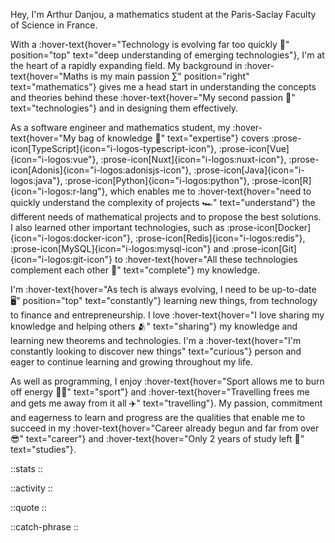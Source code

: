 Hey, I'm Arthur Danjou, a mathematics student at the Paris-Saclay Faculty of Science in France.

With a :hover-text{hover="Technology is evolving far too quickly 🤯" position="top" text="deep understanding of emerging technologies"}, I'm at the heart of a rapidly expanding field. My background in :hover-text{hover="Maths is my main passion ∑" position="right" text="mathematics"} gives me a head start in
understanding the
concepts and theories behind these :hover-text{hover="My second passion 📱" text="technologies"} and in designing them
effectively.

As a software engineer and mathematics student, my :hover-text{hover="My bag of knowledge 🎒" text="expertise"} covers
:prose-icon[TypeScript]{icon="i-logos-typescript-icon"},
:prose-icon[Vue]{icon="i-logos:vue"},
:prose-icon[Nuxt]{icon="i-logos:nuxt-icon"},
:prose-icon[Adonis]{icon="i-logos:adonisjs-icon"},
:prose-icon[Java]{icon="i-logos:java"},
:prose-icon[Python]{icon="i-logos:python"},
:prose-icon[R]{icon="i-logos:r-lang"},
which enables me to :hover-text{hover="need to quickly understand the complexity of projects 🏎️" text="understand"} the
different needs of mathematical projects and to propose the best solutions.
I also learned other important technologies, such as
:prose-icon[Docker]{icon="i-logos:docker-icon"},
:prose-icon[Redis]{icon="i-logos:redis"},
:prose-icon[MySQL]{icon="i-logos:mysql-icon"} and
:prose-icon[Git]{icon="i-logos:git-icon"} to :hover-text{hover="All these technologies complement each other 🔗" text="complete"} my knowledge.

I'm :hover-text{hover="As tech is always evolving, I need to be up-to-date 🖥️" position="top" text="constantly"} learning new things, from technology to finance and entrepreneurship. I love :hover-text{hover="I love sharing my knowledge and helping
others 🫂" text="sharing"} my knowledge and learning new theorems and technologies. I'm a :hover-text{hover="I'm constantly looking to discover new things" text="curious"} person and eager to continue learning and growing throughout my life.

As well as programming, I enjoy :hover-text{hover="Sport allows me to burn off energy 🏋️‍♂️" text="sport"} and
:hover-text{hover="Travelling frees me and gets me away from it all ✈️" text="travelling"}. My passion, commitment and eagerness to learn and progress are the qualities that enable me to succeed in my :hover-text{hover="Career already begun and far from over 😎" text="career"} and :hover-text{hover="Only 2 years of study left 💪" text="studies"}.

::stats
::

::activity
::

::quote
::

::catch-phrase
::

